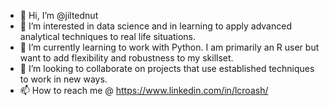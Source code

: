 - 👋 Hi, I’m @jiltednut
- 👀 I’m interested in data science and in learning to apply advanced analytical techniques to real life situations.
- 🌱 I’m currently learning to work with Python. I am primarily an R user but want to add flexibility and robustness to my skillset.
- 💞️ I’m looking to collaborate on projects that use established techniques to work in new ways.
- 📫 How to reach me @ https://www.linkedin.com/in/lcroash/

<!---
jiltednut/jiltednut is a ✨ special ✨ repository because its `README.md` (this file) appears on your GitHub profile.
You can click the Preview link to take a look at your changes.
--->
